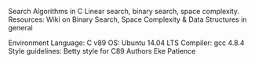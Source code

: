 Search Algorithms in C
Linear search, binary search, space complexity. Resources: Wiki on Binary Search, Space Complexity & Data Structures in general

Environment
Language: C v89
OS: Ubuntu 14.04 LTS
Compiler: gcc 4.8.4
Style guidelines: Betty style for C89
Authors
Eke Patience
